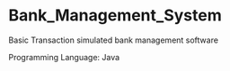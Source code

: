 # Bank_Management_System
Basic Transaction simulated bank management software 

Programming Language: Java

